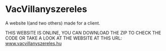 # VacVillanyszereles
A website I(and two others) made for a client.

THIS WEBSITE IS ONLINE, YOU CAN DOWNLOAD THE ZIP TO CHECK THE CODE OR TAKE A LOOK AT THE WEBSITE 
AT THIS URL: www.vacvillanyszereles.hu
